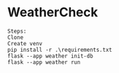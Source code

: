 # WeatherCheck

```
Steps:
Clone
Create venv
pip install -r .\requirements.txt
flask --app weather init-db
flask --app weather run
```
